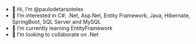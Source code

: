 - 👋 Hi, I’m @paulodetarsoteles
- 👀 I’m interested in C#, .Net, Asp.Net, Entity Framework, Java, Hibernate, SpringBoot, SQL Server and MySQL
- 🌱 I’m currently learning EntityFramework
- 💞️ I’m looking to collaborate on .Net

<!---
paulodetarsoteles/paulodetarsoteles is a ✨ special ✨ repository because its `README.md` (this file) appears on your GitHub profile.
You can click the Preview link to take a look at your changes.
--->
